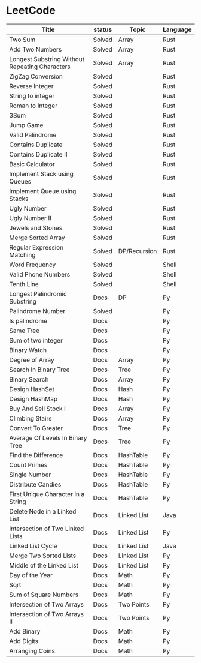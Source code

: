 # LeetCode

Title | status | Topic | Language |
----- | ------ | ----- | -------- |
Two Sum | Solved | Array | Rust |
Add Two Numbers | Solved | Array | Rust |
Longest Substring Without Repeating Characters | Solved | Array | Rust |
ZigZag Conversion | Solved | | Rust |
Reverse Integer | Solved | | Rust |
String to integer | Solved | | Rust |
Roman to Integer | Solved | | Rust |
3Sum | Solved | | Rust |
Jump Game | Solved | | Rust |
Valid Palindrome | Solved | | Rust |
Contains Duplicate | Solved | | Rust |
Contains Duplicate II | Solved | | Rust |
Basic Calculator | Solved | | Rust |
Implement Stack using Queues | Solved | | Rust |
Implement Queue using Stacks | Solved | | Rust |
Ugly Number | Solved | | Rust |
Ugly Number II | Solved | | Rust |
Jewels and Stones | Solved | | Rust |
Merge Sorted Array | Solved | | Rust |
Regular Expression Matching | Solved | DP/Recursion| Rust |
Word Frequency | Solved | | Shell |
Valid Phone Numbers | Solved | | Shell |
Tenth Line | Solved | | Shell |
Longest Palindromic Substring | Docs | DP | Py|
Palindrome Number | Solved | | Py |
Is palindrome | Docs | | Py |
Same Tree | Docs | | Py |
Sum of two integer | Docs | | Py |
Binary Watch | Docs | | Py |
Degree of Array | Docs | Array | Py |
Search In Binary Tree | Docs | Tree | Py |
Binary Search | Docs | Array | Py |
Design HashSet | Docs | Hash | Py |
Design HashMap | Docs | Hash | Py |
Buy And Sell Stock I | Docs | Array | Py |
Climbing Stairs | Docs | Array | Py |
Convert To Greater | Docs | Tree | Py |
Average Of Levels In Binary Tree | Docs | Tree | Py |
Find the Difference | Docs | HashTable | Py |
Count Primes | Docs | HashTable | Py |
Single Number | Docs | HashTable | Py |
Distribute Candies | Docs | HashTable | Py |
First Unique Character in a String | Docs | HashTable | Py |
Delete Node in a Linked List | Docs | Linked List | Java |
Intersection of Two Linked Lists | Docs | Linked List | Py |
Linked List Cycle | Docs | Linked List | Java |
Merge Two Sorted Lists | Docs | Linked List | Py |
Middle of the Linked List | Docs | Linked List | Py |
Day of the Year | Docs | Math | Py |
Sqrt | Docs | Math | Py |
Sum of Square Numbers | Docs | Math | Py |
Intersection of Two Arrays | Docs | Two Points | Py |
Intersection of Two Arrays II | Docs | Two Points | Py |
Add Binary | Docs | Math | Py |
Add Digits | Docs | Math | Py |
Arranging Coins | Docs | Math | Py |
